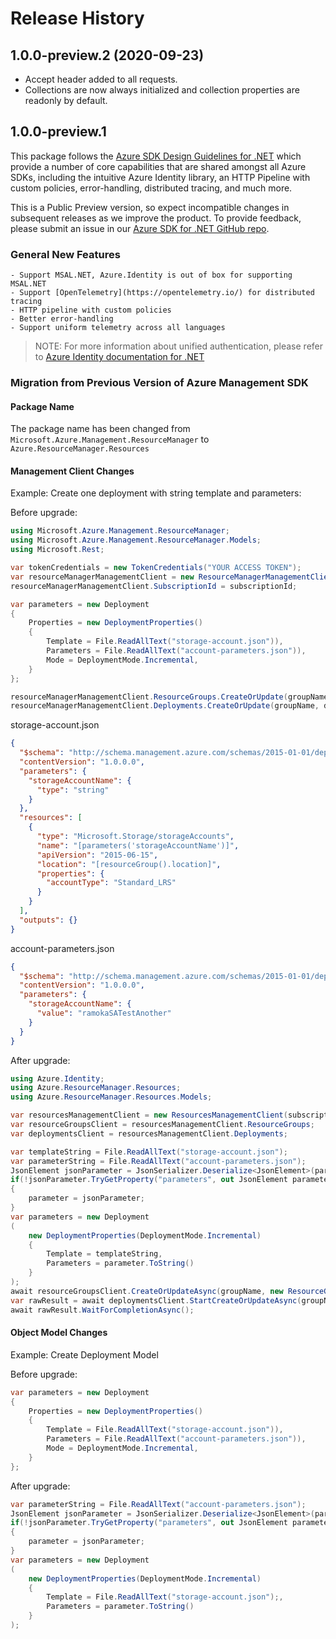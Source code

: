 # Release History

## 1.0.0-preview.2 (2020-09-23)

- Accept header added to all requests.
- Collections are now always initialized and collection properties are readonly by default.

## 1.0.0-preview.1

This package follows the [Azure SDK Design Guidelines for .NET](https://azure.github.io/azure-sdk/dotnet_introduction.html) which provide a number of core capabilities that are shared amongst all Azure SDKs, including the intuitive Azure Identity library, an HTTP Pipeline with custom policies, error-handling, distributed tracing, and much more.

This is a Public Preview version, so expect incompatible changes in subsequent releases as we improve the product. To provide feedback, please submit an issue in our [Azure SDK for .NET GitHub repo](https://github.com/Azure/azure-sdk-for-net/issues).

### General New Features

    - Support MSAL.NET, Azure.Identity is out of box for supporting MSAL.NET
    - Support [OpenTelemetry](https://opentelemetry.io/) for distributed tracing
    - HTTP pipeline with custom policies
    - Better error-handling
    - Support uniform telemetry across all languages

> NOTE: For more information about unified authentication, please refer to [Azure Identity documentation for .NET](https://docs.microsoft.com//dotnet/api/overview/azure/identity-readme?view=azure-dotnet)

### Migration from Previous Version of Azure Management SDK

#### Package Name
The package name has been changed from `Microsoft.Azure.Management.ResourceManager` to `Azure.ResourceManager.Resources`

#### Management Client Changes

Example: Create one deployment with string template and parameters:

Before upgrade:
```csharp
using Microsoft.Azure.Management.ResourceManager;
using Microsoft.Azure.Management.ResourceManager.Models;
using Microsoft.Rest;

var tokenCredentials = new TokenCredentials("YOUR ACCESS TOKEN");
var resourceManagerManagementClient = new ResourceManagerManagementClient(tokenCredentials);
resourceManagerManagementClient.SubscriptionId = subscriptionId;

var parameters = new Deployment
{
    Properties = new DeploymentProperties()
    {
        Template = File.ReadAllText("storage-account.json")),
        Parameters = File.ReadAllText("account-parameters.json")),
        Mode = DeploymentMode.Incremental,
    }
};

resourceManagerManagementClient.ResourceGroups.CreateOrUpdate(groupName, new ResourceGroup { Location = "westus" });
resourceManagerManagementClient.Deployments.CreateOrUpdate(groupName, deploymentName, parameters);
```

storage-account.json
```json
{
  "$schema": "http://schema.management.azure.com/schemas/2015-01-01/deploymentTemplate.json#",
  "contentVersion": "1.0.0.0",
  "parameters": {
    "storageAccountName": {
      "type": "string"
    }
  },
  "resources": [
    {
      "type": "Microsoft.Storage/storageAccounts",
      "name": "[parameters('storageAccountName')]",
      "apiVersion": "2015-06-15",
      "location": "[resourceGroup().location]",
      "properties": {
        "accountType": "Standard_LRS"
      }
    }
  ],
  "outputs": {}
}
```

account-parameters.json
```json
{
  "$schema": "http://schema.management.azure.com/schemas/2015-01-01/deploymentParameters.json#",
  "contentVersion": "1.0.0.0",
  "parameters": {
    "storageAccountName": {
      "value": "ramokaSATestAnother"
    }
  }
}
```

After upgrade:
```csharp
using Azure.Identity;
using Azure.ResourceManager.Resources;
using Azure.ResourceManager.Resources.Models;

var resourcesManagementClient = new ResourcesManagementClient(subscriptionId, new DefaultAzureCredential());
var resourceGroupsClient = resourcesManagementClient.ResourceGroups;
var deploymentsClient = resourcesManagementClient.Deployments;

var templateString = File.ReadAllText("storage-account.json");
var parameterString = File.ReadAllText("account-parameters.json");
JsonElement jsonParameter = JsonSerializer.Deserialize<JsonElement>(parameterString);
if(!jsonParameter.TryGetProperty("parameters", out JsonElement parameter))
{
    parameter = jsonParameter;
}
var parameters = new Deployment
(
    new DeploymentProperties(DeploymentMode.Incremental)
    {
        Template = templateString,
        Parameters = parameter.ToString()
    }
);
await resourceGroupsClient.CreateOrUpdateAsync(groupName, new ResourceGroup("westus"));
var rawResult = await deploymentsClient.StartCreateOrUpdateAsync(groupName, deploymentName, parameters);
await rawResult.WaitForCompletionAsync();
```

#### Object Model Changes

Example: Create Deployment Model

Before upgrade:
```csharp
var parameters = new Deployment
{
    Properties = new DeploymentProperties()
    {
        Template = File.ReadAllText("storage-account.json")),
        Parameters = File.ReadAllText("account-parameters.json")),
        Mode = DeploymentMode.Incremental,
    }
};

```

After upgrade:
```csharp
var parameterString = File.ReadAllText("account-parameters.json");
JsonElement jsonParameter = JsonSerializer.Deserialize<JsonElement>(parameterString);
if(!jsonParameter.TryGetProperty("parameters", out JsonElement parameter))
{
    parameter = jsonParameter;
}
var parameters = new Deployment
(
    new DeploymentProperties(DeploymentMode.Incremental)
    {
        Template = File.ReadAllText("storage-account.json");,
        Parameters = parameter.ToString()
    }
);
```
